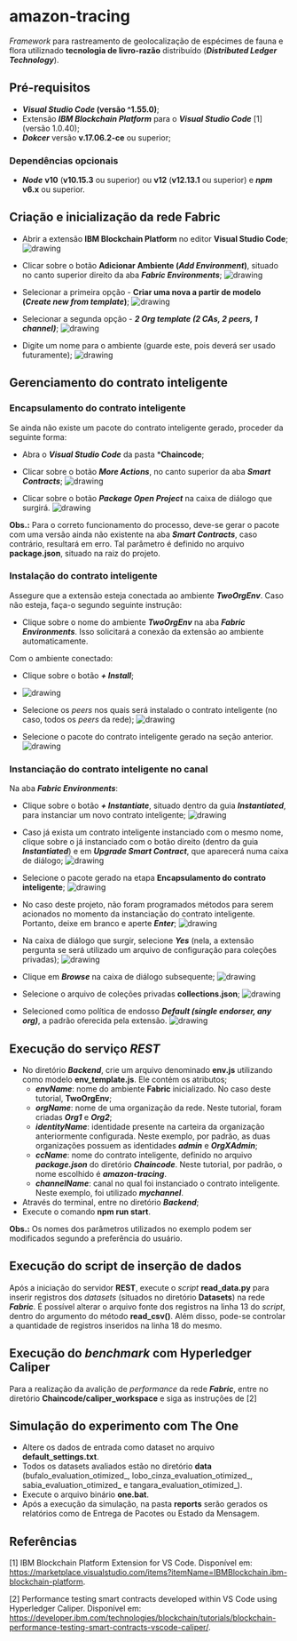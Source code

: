 # amazon-tracing

*Framework* para rastreamento de geolocalização de espécimes de fauna e flora utiliznado **tecnologia de livro-razão** distribuído (***Distributed Ledger Technology***).

## Pré-requisitos

- ***Visual Studio Code* (versão ^1.55.0)**;
- Extensão ***IBM Blockchain Platform*** para o ***Visual Studio Code*** [1] (versão 1.0.40);
- ***Dokcer*** versão **v.17.06.2-ce** ou superior;

### Dependências opcionais

- ***Node*** **v10** (**v10.15.3** ou superior) ou **v12** (**v12.13.1** ou superior) e ***npm*** **v6.x** ou superior.

## Criação e inicialização da rede Fabric

- Abrir a extensão **IBM Blockchain Platform** no editor **Visual Studio Code**;
![drawing](img/ext-button.png)

- Clicar sobre o botão **Adicionar Ambiente (*Add Environment*)**, situado no canto superior direito da aba ***Fabric Environments***;
![drawing](img/add-environment.png)

- Selecionar a primeira opção - **Criar uma nova a partir de modelo (*Create new from template*)**;
![drawing](img/create-from-template.png)

- Selecionar a segunda opção - ***2 Org template (2 CAs, 2 peers, 1 channel)***;
![drawing](img/2-org-template.png)

- Digite um nome para o ambiente (guarde este, pois deverá ser usado futuramente);
![drawing](img/enter-name.png)

## Gerenciamento do contrato inteligente

### Encapsulamento do contrato inteligente

Se ainda não existe um pacote do contrato inteligente gerado, proceder da seguinte forma:

- Abra o ***Visual Studio Code*** da pasta ***Chaincode**;
- Clicar sobre o botão ***More Actions***, no canto superior da aba ***Smart Contracts***;
![drawing](img/enter-name.png)

- Clicar sobre o botão ***Package Open Project*** na caixa de diálogo que surgirá.
![drawing](img/package-open-project.png)

**Obs.:** Para o correto funcionamento do processo, deve-se gerar o pacote com uma versão ainda não existente na aba ***Smart Contracts***, caso contrário, resultará em erro. Tal parâmetro é definido no arquivo **package.json**, situado na raiz do projeto.


### Instalação do contrato inteligente

Assegure que a extensão esteja conectada ao ambiente ***TwoOrgEnv***. Caso não esteja, faça-o segundo  seguinte instrução:

- Clique sobre o nome do ambiente ***TwoOrgEnv*** na aba ***Fabric Environments***. Isso solicitará a conexão da extensão ao ambiente automaticamente.

Com o ambiente conectado:

- Clique sobre o botão ***+ Install***;
- ![drawing](img/install.png)

- Selecione os *peers* nos quais será instalado o contrato inteligente (no caso, todos os *peers* da rede);
![drawing](img/select-peers.png)

- Selecione o pacote do contrato inteligente gerado na seção anterior.
![drawing](img/select-package.png)

### Instanciação do contrato inteligente no canal

Na aba ***Fabric Environments***:

- Clique sobre o botão ***+ Instantiate***, situado dentro da guia ***Instantiated***, para instanciar um novo contrato inteligente;
![drawing](img/instantiate.png)

- Caso já exista um contrato inteligente instanciado com o mesmo nome, clique sobre o já instanciado com o botão direito (dentro da guia ***Instantiated***) e em ***Upgrade Smart Contract***, que aparecerá numa caixa de diálogo;
![drawing](img/upgrade-chaincode.png)

- Selecione o pacote gerado na etapa **Encapsulamento do contrato inteligente**;
![drawing](img/select-package.png)

- No caso deste projeto, não foram programados métodos para serem acionados no momento da instanciação do contrato inteligente. Portanto, deixe em branco e aperte ***Enter***;
![drawing](img/blank.png)

- Na caixa de diálogo que surgir, selecione ***Yes*** (nela, a extensão pergunta se será utilizado um arquivo de configuração para coleções privadas);
![drawing](img/private-collection.png)

- Clique em ***Browse*** na caixa de diálogo subsequente;
![drawing](img/browse-collection.png)

- Selecione o arquivo de coleções privadas **collections.json**;
![drawing](img/select-collection.png)

- Selecioned como política de endosso ***Default (single endorser, any org)***, a padrão oferecida pela extensão.
![drawing](img/endorsment-policy.png)

## Execução do serviço *REST*

- No diretório ***Backend***, crie um arquivo denominado **env.js** utilizando como modelo **env_template.js**. Ele contém os atributos;
    - ***envName***: nome do ambiente **Fabric** inicializado. No caso deste tutorial, **TwoOrgEnv**;
    - ***orgName***: nome de uma organização da rede. Neste tutorial, foram criadas ***Org1*** e ***Org2***;
    - ***identityName***: identidade presente na carteira da organização anteriormente configurada. Neste exemplo, por padrão, as duas organizações possuem as identidades ***admin*** e ***OrgXAdmin***;
    - ***ccName***: nome do contrato inteligente, definido no arquivo ***package.json*** do diretório ***Chaincode***. Neste tutorial, por padrão, o nome escolhido é ***amazon-tracing***.
    - ***channelName***: canal no qual foi instanciado o contrato inteligente. Neste exemplo, foi utilizado ***mychannel***.
- Através do terminal, entre no diretório ***Backend***;
- Execute o comando **npm run start**.

**Obs.:** Os nomes dos parâmetros utilizados no exemplo podem ser modificados segundo a preferência do usuário.

## Execução do script de inserção de dados

Após a iniciação do servidor **REST**, execute o *script* **read_data.py** para inserir registros dos *datasets* (situados no diretório **Datasets**) na rede ***Fabric***. É possível alterar o arquivo fonte dos registros na linha 13 do *script*, dentro do argumento do método **read_csv()**. Além disso, pode-se controlar a quantidade de registros inseridos na linha 18 do mesmo.

## Execução do *benchmark* com **Hyperledger Caliper**

Para a realização da avalição de *performance* da rede ***Fabric***, entre no diretório **Chaincode/caliper_workspace** e siga as instruções de [2]

## Simulação do experimento com The One

- Altere os dados de entrada como dataset no arquivo **default_settings.txt**.
- Todos os datasets avaliados estão no diretório **data** (bufalo_evaluation_otimized_, lobo_cinza_evaluation_otimized_, sabia_evaluation_otimized_ e tangara_evaluation_otimized_).
- Execute o arquivo binário **one.bat**.
- Após a execução da simulação, na pasta **reports** serão gerados os relatórios como de Entrega de Pacotes ou Estado da Mensagem.

## Referências

[1] IBM Blockchain Platform Extension for VS Code. Disponível em: <https://marketplace.visualstudio.com/items?itemName=IBMBlockchain.ibm-blockchain-platform>.

[2] Performance testing smart contracts developed within VS Code using Hyperledger Caliper. Disponível em: <https://developer.ibm.com/technologies/blockchain/tutorials/blockchain-performance-testing-smart-contracts-vscode-caliper/>.

